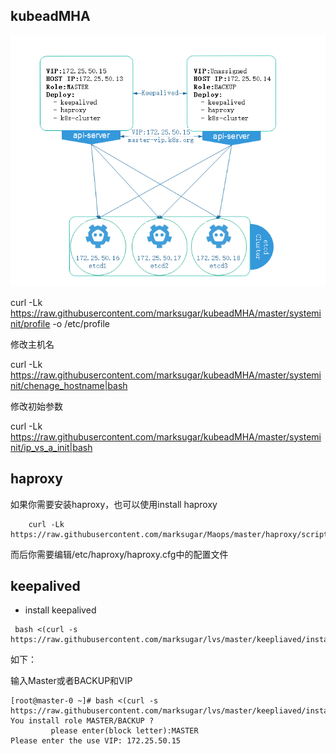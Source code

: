 ## kubeadMHA

![img](https://raw.githubusercontent.com/marksugar/kubeadMHA/master/img/k8sga-1.png)


curl -Lk https://raw.githubusercontent.com/marksugar/kubeadMHA/master/systeminit/profile -o /etc/profile

修改主机名

curl -Lk https://raw.githubusercontent.com/marksugar/kubeadMHA/master/systeminit/chenage_hostname|bash

修改初始参数

curl -Lk https://raw.githubusercontent.com/marksugar/kubeadMHA/master/systeminit/ip_vs_a_init|bash

## haproxy
如果你需要安装haproxy，也可以使用install haproxy
```
    curl -Lk https://raw.githubusercontent.com/marksugar/Maops/master/haproxy/scripts/install.sh|bash
```
而后你需要编辑/etc/haproxy/haproxy.cfg中的配置文件
## keepalived

- install keepalived
```
 bash <(curl -s  https://raw.githubusercontent.com/marksugar/lvs/master/keepliaved/install.sh|more)
```

如下：

输入Master或者BACKUP和VIP

```
[root@master-0 ~]# bash <(curl -s  https://raw.githubusercontent.com/marksugar/lvs/master/keepliaved/install.sh|more)
You install role MASTER/BACKUP ?
         please enter(block letter):MASTER
Please enter the use VIP: 172.25.50.15
```